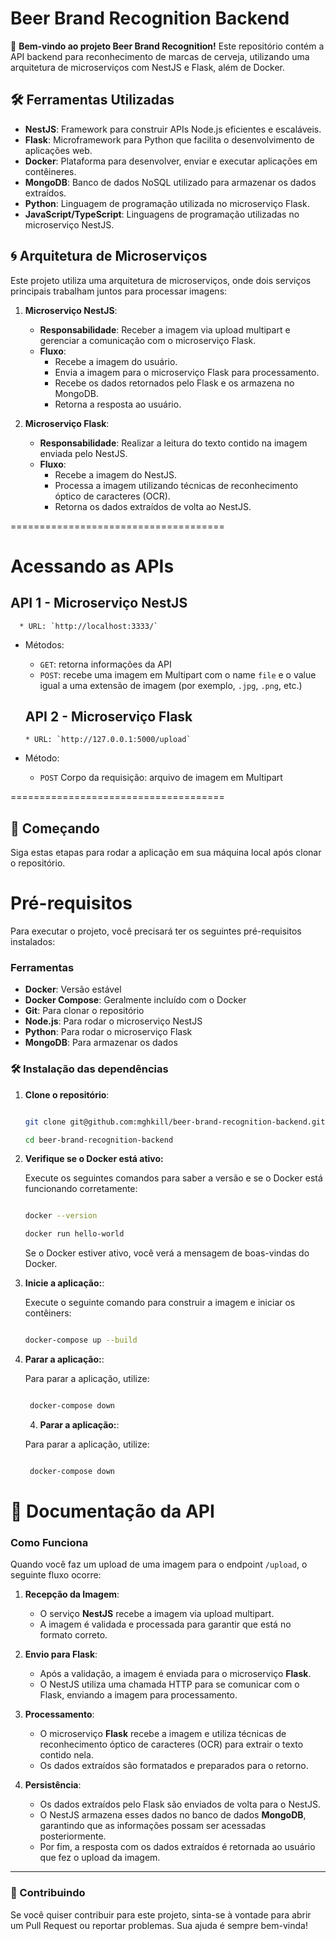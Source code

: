 # Beer Brand Recognition Backend

🍻 **Bem-vindo ao projeto Beer Brand Recognition!** Este repositório contém a API backend para reconhecimento de marcas de cerveja, utilizando uma arquitetura de microserviços com NestJS e Flask, além de Docker.

## 🛠️ Ferramentas Utilizadas

- **NestJS**: Framework para construir APIs Node.js eficientes e escaláveis.
- **Flask**: Microframework para Python que facilita o desenvolvimento de aplicações web.
- **Docker**: Plataforma para desenvolver, enviar e executar aplicações em contêineres.
- **MongoDB**: Banco de dados NoSQL utilizado para armazenar os dados extraídos.
- **Python**: Linguagem de programação utilizada no microserviço Flask.
- **JavaScript/TypeScript**: Linguagens de programação utilizadas no microserviço NestJS.

## 🌀 Arquitetura de Microserviços

Este projeto utiliza uma arquitetura de microserviços, onde dois serviços principais trabalham juntos para processar imagens:

1. **Microserviço NestJS**:

   - **Responsabilidade**: Receber a imagem via upload multipart e gerenciar a comunicação com o microserviço Flask.
   - **Fluxo**:
     - Recebe a imagem do usuário.
     - Envia a imagem para o microserviço Flask para processamento.
     - Recebe os dados retornados pelo Flask e os armazena no MongoDB.
     - Retorna a resposta ao usuário.

2. **Microserviço Flask**:
   - **Responsabilidade**: Realizar a leitura do texto contido na imagem enviada pelo NestJS.
   - **Fluxo**:
     - Recebe a imagem do NestJS.
     - Processa a imagem utilizando técnicas de reconhecimento óptico de caracteres (OCR).
     - Retorna os dados extraídos de volta ao NestJS.

=====================================

# Acessando as APIs

## API 1 - Microserviço NestJS

      * URL: `http://localhost:3333/`

- Métodos:

  - `GET`: retorna informações da API
  - `POST`: recebe uma imagem em Multipart com o name `file` e o value igual a uma extensão de imagem (por exemplo, `.jpg`, `.png`, etc.)

  ## API 2 - Microserviço Flask

      
      * URL: `http://127.0.0.1:5000/upload`
 - Método: 
   - `POST` Corpo da requisição: arquivo de imagem em Multipart

=====================================

## 🚀 Começando

Siga estas etapas para rodar a aplicação em sua máquina local após clonar o repositório.

# Pré-requisitos

Para executar o projeto, você precisará ter os seguintes pré-requisitos instalados:

### Ferramentas

- **Docker**: Versão estável
- **Docker Compose**: Geralmente incluído com o Docker
- **Git**: Para clonar o repositório
- **Node.js**: Para rodar o microserviço NestJS
- **Python**: Para rodar o microserviço Flask
- **MongoDB**: Para armazenar os dados

### 🛠️ Instalação das dependências

1. **Clone o repositório**:

   ```bash

   git clone git@github.com:mghkill/beer-brand-recognition-backend.git

   cd beer-brand-recognition-backend

   ```

2. **Verifique se o Docker está ativo:**

   Execute os seguintes comandos para saber a versão e se o Docker está funcionando corretamente:

   ```bash

   docker --version

   docker run hello-world

   ```

   Se o Docker estiver ativo, você verá a mensagem de boas-vindas do Docker.

3. **Inicie a aplicação:**:

   Execute o seguinte comando para construir a imagem e iniciar os contêiners:

   ```bash

   docker-compose up --build

   ```

4. **Parar a aplicação:**:

   Para parar a aplicação, utilize:

   ```bash

    docker-compose down

   ```

   4. **Parar a aplicação:**:

   Para parar a aplicação, utilize:

   ```bash

    docker-compose down

   ```

# 📖 Documentação da API

### Como Funciona

Quando você faz um upload de uma imagem para o endpoint `/upload`, o seguinte fluxo ocorre:

1. **Recepção da Imagem**:

   - O serviço **NestJS** recebe a imagem via upload multipart.
   - A imagem é validada e processada para garantir que está no formato correto.

2. **Envio para Flask**:

   - Após a validação, a imagem é enviada para o microserviço **Flask**.
   - O NestJS utiliza uma chamada HTTP para se comunicar com o Flask, enviando a imagem para processamento.

3. **Processamento**:

   - O microserviço **Flask** recebe a imagem e utiliza técnicas de reconhecimento óptico de caracteres (OCR) para extrair o texto contido nela.
   - Os dados extraídos são formatados e preparados para o retorno.

4. **Persistência**:
   - Os dados extraídos pelo Flask são enviados de volta para o NestJS.
   - O NestJS armazena esses dados no banco de dados **MongoDB**, garantindo que as informações possam ser acessadas posteriormente.
   - Por fim, a resposta com os dados extraídos é retornada ao usuário que fez o upload da imagem.

---

### 📝 Contribuindo

Se você quiser contribuir para este projeto, sinta-se à vontade para abrir um Pull Request ou reportar problemas. Sua ajuda é sempre bem-vinda!
